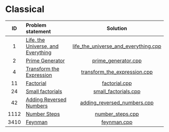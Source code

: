 # Classical

| ID | Problem statement | Solution |
|:--:|:------------------|:--------:|
| 1    | [Life, the Universe, and Everything](http://www.spoj.com/problems/TEST/) | [life_the_universe_and_everything.cpp](./life_the_universe_and_everything.cpp) |
| 2    | [Prime Generator](http://www.spoj.com/problems/PRIME1/)                  | [prime_generator.cpp](./prime_generator.cpp)                                   |
| 4    | [Transform the Expression](http://www.spoj.com/problems/ONP/)            | [transform_the_expression.cpp](./transform_the_expression.cpp)                 |
| 11   | [Factorial](http://www.spoj.com/problems/FCTRL/)                         | [factorial.cpp](./factorial.cpp)                                               |
| 24   | [Small factorials](http://www.spoj.com/problems/FCTRL2/)                 | [small_factorials.cpp](./small_factorials.cpp)                                 |
| 42   | [Adding Reversed Numbers](http://www.spoj.com/problems/ADDREV/)          | [adding_reversed_numbers.cpp](./adding_reversed_numbers.cpp)                   |
| 1112 | [Number Steps](http://www.spoj.com/problems/NSTEPS/)                     | [number_steps.cpp](./number_steps.cpp)                                         |
| 3410 | [Feynman](http://www.spoj.com/problems/SAMER08F/)                        | [feynman.cpp](./feynman.cpp)                                                   |
